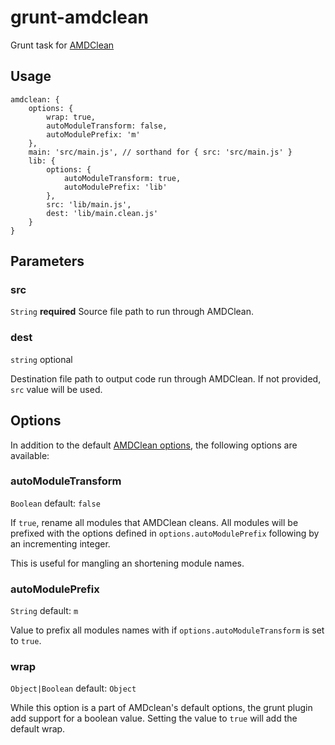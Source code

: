 # grunt-amdclean
Grunt task for [AMDClean](https://github.com/gfranko/amdclean)

## Usage
```
amdclean: {
    options: {
        wrap: true,
        autoModuleTransform: false,
        autoModulePrefix: 'm'        
    },
    main: 'src/main.js', // sorthand for { src: 'src/main.js' }
    lib: {
        options: {
            autoModuleTransform: true,
            autoModulePrefix: 'lib'
        },
        src: 'lib/main.js',
        dest: 'lib/main.clean.js'
    }
}
```

## Parameters
### src
`String` **required**
Source file path to run through AMDClean.

### dest
`string` optional

Destination file path to output code run through AMDClean. If not provided, `src` value will be used.

## Options
In addition to the default [AMDClean options](https://github.com/gfranko/amdclean#options), the following options are available:

### autoModuleTransform
`Boolean` default: `false`

If `true`, rename all modules that AMDClean cleans. All modules will be prefixed with the options defined in `options.autoModulePrefix` following by an incrementing integer.

This is useful for mangling an shortening module names.

### autoModulePrefix
`String` default: `m`

Value to prefix all modules names with if `options.autoModuleTransform` is set to `true`.

### wrap
`Object|Boolean` default: `Object`

While this option is a part of AMDclean's default options, the grunt plugin add support for a boolean value. Setting the value to `true` will add the default wrap.
